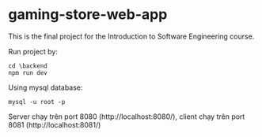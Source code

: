# gaming-store-web-app
This is the final project for the Introduction to Software Engineering course.

Run project by: 
```
cd \backend
npm run dev
```

Using mysql database:
```
mysql -u root -p
```

Server chạy trên port 8080 (http://localhost:8080/), client chạy trên port 8081 (http://localhost:8081/)
